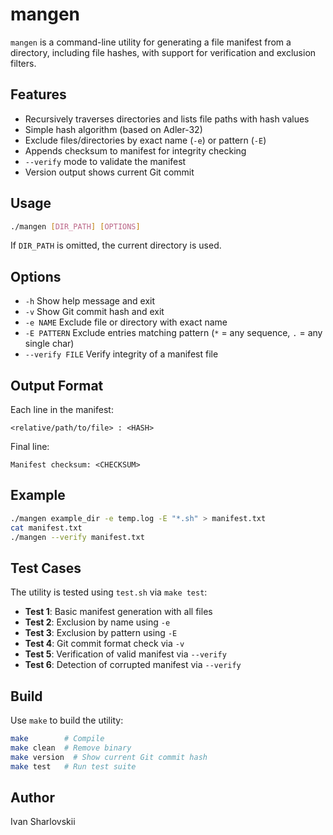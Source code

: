 # mangen

`mangen` is a command-line utility for generating a file manifest from a directory, including file hashes, with support for verification and exclusion filters.

## Features

- Recursively traverses directories and lists file paths with hash values
- Simple hash algorithm (based on Adler-32)
- Exclude files/directories by exact name (`-e`) or pattern (`-E`)
- Appends checksum to manifest for integrity checking
- `--verify` mode to validate the manifest
- Version output shows current Git commit

## Usage

```bash
./mangen [DIR_PATH] [OPTIONS]
```

If `DIR_PATH` is omitted, the current directory is used.

## Options

- `-h`              Show help message and exit
- `-v`              Show Git commit hash and exit
- `-e NAME`         Exclude file or directory with exact name
- `-E PATTERN`      Exclude entries matching pattern (`*` = any sequence, `.` = any single char)
- `--verify FILE`   Verify integrity of a manifest file

## Output Format

Each line in the manifest:

```text
<relative/path/to/file> : <HASH>
```

Final line:

```text
Manifest checksum: <CHECKSUM>
```

## Example

```bash
./mangen example_dir -e temp.log -E "*.sh" > manifest.txt
cat manifest.txt
./mangen --verify manifest.txt
```

## Test Cases

The utility is tested using `test.sh` via `make test`:

- **Test 1**: Basic manifest generation with all files
- **Test 2**: Exclusion by name using `-e`
- **Test 3**: Exclusion by pattern using `-E`
- **Test 4**: Git commit format check via `-v`
- **Test 5**: Verification of valid manifest via `--verify`
- **Test 6**: Detection of corrupted manifest via `--verify`

## Build

Use `make` to build the utility:

```bash
make        # Compile
make clean  # Remove binary
make version  # Show current Git commit hash
make test   # Run test suite
```

## Author

Ivan Sharlovskii
